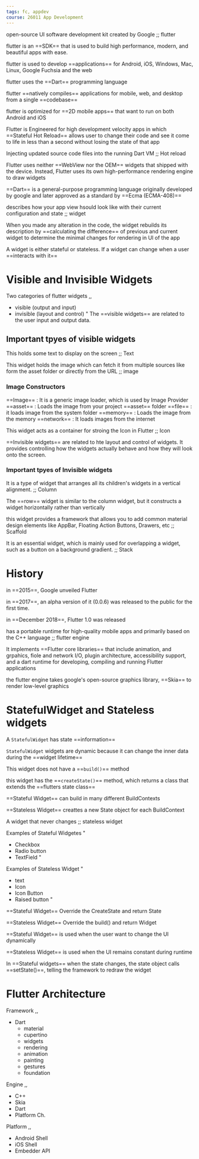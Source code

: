 ```yaml
---
tags: fc, appdev
course: 26011 App Development
---
```


open-source UI software development kit created by Google ;; flutter

flutter is an ==SDK== that is used to build high performance, modern, and beautiful apps with ease.

flutter is used to develop ==applications== for Android, iOS, Windows, Mac, Linux, Google Fuchsia and the web

flutter uses the ==Dart== programming language

flutter ==natively compiles== applications for mobile, web, and desktop from a single ==codebase==

flutter is optimized for ==2D mobile apps== that want to run on both Android and iOS

Flutter is Engineered for high development velocity apps in which ==Stateful Hot Reload== allows user to change their code and see it come to life in less than a second without losing the state of that app

Injecting updated source code files into the running Dart VM ;; Hot reload

Flutter uses neither ==WebView nor the OEM== widgets that shipped with the device. Instead, Flutter uses its own high-performance rendering engine to draw widgets

==Dart== is a general-purpose programming language originally developed by google and later approved as a standard by ==Ecma (ECMA-408)==

describes how your app view hsould look like with their current configuration and state ;; widget

When you made any alteration in the code, the widget rebuilds its description by ==calculating the difference== of previous and current widget to determine the minimal changes for rendering in Ul of the app

A widget is either stateful or stateless. If a widget can change when a user ==interacts with it==

# Visible and Invisible Widgets 
Two categories of flutter widgets
,,
- visible (output and input)
- invisible (layout and control)
"
The ==visible widgets== are related to the user input and output data.

## Important tpyes of visible widgets
This holds some text to display on the screen ;; Text 

This widget holds the image which can fetch it from multiple sources like form the asset folder or directly from the URL ;; image 

### Image Constructors 

==Image== : It is a generic image loader, which is used by Image Provider
==asset== : Loads the image from your project ==asset== folder
==file== : it loads image from the system folder
==memory== : Loads the image from the memory
==network== : It loads images from the internet 

This widget acts as a container for stroing the Icon in Flutter ;; Icon

==Invisible widgets== are related to hte layout and control of widgets. It provides controlling how the widgets actually behave and how they will look onto the screen.

### Important tpyes of Invisible widgets 

It is a type of widget that arranges all its children's widgets in a vertical alignment.  ;; Column

The ==row== widget is similar to the column widget, but it constructs a widget horizontally rather than vertically 

this widget provides a framework that allows you to add common material design elements like AppBar, Floating Action Buttons, Drawers, etc ;; Scaffold

It is an essential widget, which is mainly used for overlapping a widget, such as a button on a background gradient.  ;; Stack

# History

in ==2015==, Google unveiled Flutter

in ==2017==, an alpha version of it (0.0.6) was released to the public for the first time.

in ==December 2018==, Flutter 1.0 was released

has a portable runtime for high-quality mobile apps and primarily based on the C++ language ;; flutter engine

It implements ==Flutter core libraries== that include animation, and grpahics, fiole and network I/O, plugin architecture, accessibility support, and a dart runtime for developing, compiling and running Flutter applications

the flutter engine takes google's open-source graphics library, ==Skia== to render low-level graphics

# StatefulWidget and Stateless widgets 

A `StatefulWidget` has state ==information==

`StatefulWidget` widgets are dynamic because it can change the inner data during the ==widget lifetime==

This widget does not have a ==`build()`== method

this widget has the ==`createState()`== method, which returns a class that extends the ==flutters state class==

==Stateful Widget== can build in many different BuildContexts

==Stateless Widget== creattes a new State object for each BuildContext 

A widget that never changes ;; stateless widget

Examples of Stateful Widgetes 
"
- Checkbox
- Radio button
- TextField
"

Examples of Stateless Widget
"
- text
- Icon
- Icon Button
- Raised button
"

==Stateful Widget== Override the CreateState and return State

==Stateless Widget== Override the build() and return Widget

==Stateful Widget== is used when the user want to change the UI dynamically 

==Stateless Widget== is used when the UI remains constant during runtime 

In ==Stateful widgets== when the state changes, the state object calls ==setState()==, telling the framework to redraw the widget

# Flutter Architecture

Framework
,,
- Dart
	- material
	- cupertino
	- widgets
	- rendering
	- animation
	- painting
	- gestures
	- foundation

Engine
,,
- C++
- Skia
- Dart
- Platform Ch.

Platform
,,
- Android Shell
- iOS Shell
- Embedder API


